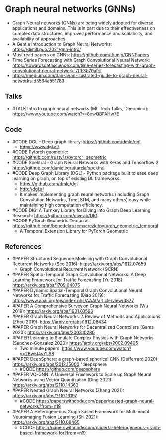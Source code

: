 # Graph neural networks (GNNs)
- Graph Neural networks (GNNs) are being widely adopted for diverse applications and domains. This is in part due to their effectiveness on complex data structures, improved performance and scalability, and availability of approaches
- A Gentle Introduction to Graph Neural Networks: https://distill.pub/2021/gnn-intro/
- Must read papers on GNNs: https://github.com/thunlp/GNNPapers
- Time Series Forecasting with Graph Convolutional Neural Network: https://towardsdatascience.com/time-series-forecasting-with-graph-convolutional-neural-network-7ffb3b70afcf
- https://medium.com/dair-ai/an-illustrated-guide-to-graph-neural-networks-d5564a551783

## Talks
- #TALK Intro to graph neural networks (ML Tech Talks, Deepmind): https://www.youtube.com/watch?v=8owQBFAHw7E

## Code
- #CODE DGL - Deep graph library: https://github.com/dmlc/dgl
	- https://www.dgl.ai/
- #CODE Pytorch geometric: https://github.com/rusty1s/pytorch_geometric
- #CODE Spektral - Graph Neural Networks with Keras and Tensorflow 2: https://github.com/danielegrattarola/spektral
- #CODE Deep Graph Library (DGL) - Python package built to ease deep learning on graph, on top of existing DL frameworks. 
	- https://github.com/dmlc/dgl
	- http://dgl.ai
	- It makes implementing graph neural networks (including Graph Convolution Networks, TreeLSTM, and many others) easy while maintaining high computation efficiency.
- #CODE DIG: A Turnkey Library for Diving into Graph Deep Learning Research: https://github.com/divelab/DIG
- #CODE PyTorch Geometric Temporal: https://github.com/benedekrozemberczki/pytorch_geometric_temporal
	- A Temporal Extension Library for PyTorch Geometric

## References
- #PAPER Structured Sequence Modeling with Graph Convolutional Recurrent Networks (Seo 2016): https://arxiv.org/abs/1612.07659
	- Graph Convolutional Recurrent Network (GCRN)
- #PAPER Spatio-Temporal Graph Convolutional Networks: A Deep Learning Framework for Traffic Forecasting (Yu 2018): https://arxiv.org/abs/1709.04875 
- #PAPER Dynamic Spatial-Temporal Graph Convolutional Neural Networks for Traffic Forecasting (Diao 2019): https://www.aaai.org/ojs/index.php/AAAI/article/view/3877
- #PAPER A Comprehensive Survey on Graph Neural Networks (Wu 2019): https://arxiv.org/abs/1901.00596
- #PAPER Graph Neural Networks: A Review of Methods and Applications (Zhou 2019): https://arxiv.org/abs/1812.08434
- #PAPER Graph Neural Networks for Decentralized Controllers (Gama 2020): https://arxiv.org/abs/2003.10280 
- #PAPER Learning to Simulate Complex Physics with Graph Networks (Sanchez-Gonzalez 2020): https://arxiv.org/abs/2002.09405
	- Two minute papers: https://www.youtube.com/watch?v=2Bw5f4vYL98
- #PAPER DeepSphere: a graph-based spherical CNN (Defferrard 2020): https://arxiv.org/abs/2012.15000 ^deepsphere
	- #CODE https://github.com/deepsphere
- #PAPER VQ-GNN: A Universal Framework to Scale up Graph Neural Networks using Vector Quantization (Ding 2021): https://arxiv.org/abs/2110.14363
- #PAPER Nested Graph Neural Networks (Zhang 2021): https://arxiv.org/abs/2110.13197
	- #CODE https://paperswithcode.com/paper/nested-graph-neural-networks?from=n19
- #PAPER A Heterogeneous Graph Based Framework for Multimodal Neuroimaging Fusion Learning (Shi 2021): https://arxiv.org/abs/2110.08465
	- #CODE https://paperswithcode.com/paper/a-heterogeneous-graph-based-framework-for?from=n19

